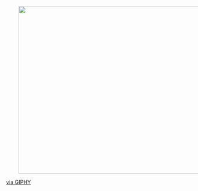<div id="header" align="center">
  <div style="width:100%;height:0;padding-bottom:89%;position:relative;"><img src="https://giphy.com/embed/h408T6Y5GfmXBKW62l" width="100%" height="100%" style="position:absolute" frameBorder="0" class="giphy-embed" allowFullScreen>
  </div>
  <p><a href="https://giphy.com/gifs/codeit-official-coding-helloworld-codeit-h408T6Y5GfmXBKW62l">via GIPHY</a></p>
</div>
